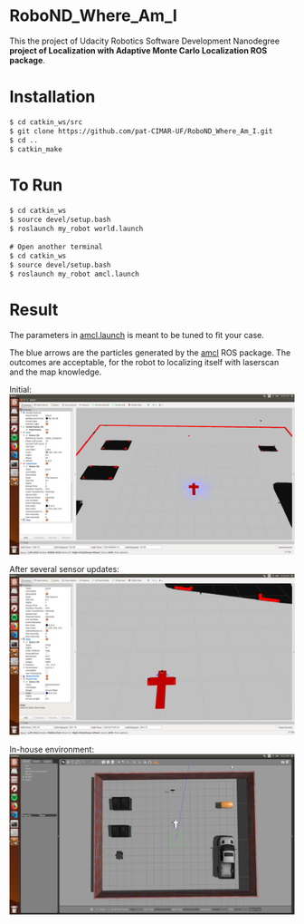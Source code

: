 # RoboND_Where_Am_I

This the project of Udacity Robotics Software Development Nanodegree **project of Localization with Adaptive Monte Carlo Localization ROS package**.

# Installation
```
$ cd catkin_ws/src
$ git clone https://github.com/pat-CIMAR-UF/RoboND_Where_Am_I.git
$ cd ..
$ catkin_make
```

# To Run
```
$ cd catkin_ws
$ source devel/setup.bash
$ roslaunch my_robot world.launch

# Open another terminal
$ cd catkin_ws
$ source devel/setup.bash
$ roslaunch my_robot amcl.launch
```

# Result
The parameters in [amcl.launch](https://github.com/pat-CIMAR-UF/RoboND_Where_Am_I/blob/master/my_robot/launch/amcl.launch) is meant to be tuned to fit your case.

The blue arrows are the particles generated by the [amcl](http://wiki.ros.org/amcl) ROS package.
The outcomes are acceptable, for the robot to localizing itself with laserscan and the map knowledge.

Initial: 
![](https://github.com/pat-CIMAR-UF/RoboND_Where_Am_I/blob/master/screenshot/step0.png "Initial")

After several sensor updates:
![](https://github.com/pat-CIMAR-UF/RoboND_Where_Am_I/blob/master/screenshot/step_many.png)

In-house environment:
![](https://github.com/pat-CIMAR-UF/RoboND_Where_Am_I/blob/master/screenshot/environment.png)




